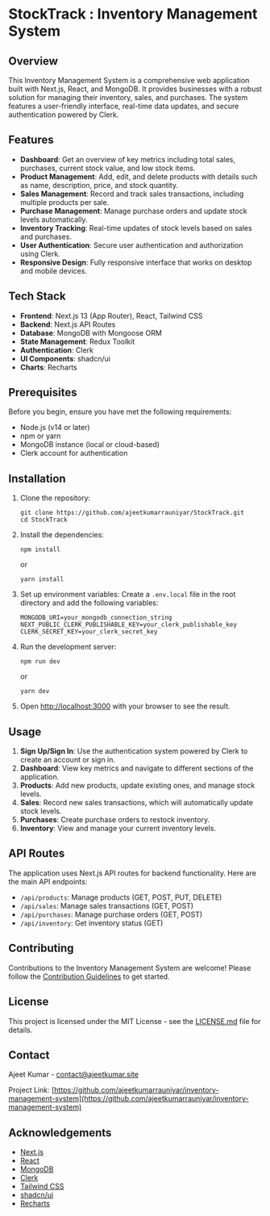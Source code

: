# StockTrack : Inventory Management System

## Overview

This Inventory Management System is a comprehensive web application built with Next.js, React, and MongoDB. It provides businesses with a robust solution for managing their inventory, sales, and purchases. The system features a user-friendly interface, real-time data updates, and secure authentication powered by Clerk.

## Features

- **Dashboard**: Get an overview of key metrics including total sales, purchases, current stock value, and low stock items.
- **Product Management**: Add, edit, and delete products with details such as name, description, price, and stock quantity.
- **Sales Management**: Record and track sales transactions, including multiple products per sale.
- **Purchase Management**: Manage purchase orders and update stock levels automatically.
- **Inventory Tracking**: Real-time updates of stock levels based on sales and purchases.
- **User Authentication**: Secure user authentication and authorization using Clerk.
- **Responsive Design**: Fully responsive interface that works on desktop and mobile devices.

## Tech Stack

- **Frontend**: Next.js 13 (App Router), React, Tailwind CSS
- **Backend**: Next.js API Routes
- **Database**: MongoDB with Mongoose ORM
- **State Management**: Redux Toolkit
- **Authentication**: Clerk
- **UI Components**: shadcn/ui
- **Charts**: Recharts

## Prerequisites

Before you begin, ensure you have met the following requirements:

- Node.js (v14 or later)
- npm or yarn
- MongoDB instance (local or cloud-based)
- Clerk account for authentication

## Installation

1. Clone the repository:

   ```
   git clone https://github.com/ajeetkumarrauniyar/StockTrack.git
   cd StockTrack
   ```

2. Install the dependencies:

   ```
   npm install
   ```

   or

   ```
   yarn install
   ```

3. Set up environment variables:
   Create a `.env.local` file in the root directory and add the following variables:

   ```
   MONGODB_URI=your_mongodb_connection_string
   NEXT_PUBLIC_CLERK_PUBLISHABLE_KEY=your_clerk_publishable_key
   CLERK_SECRET_KEY=your_clerk_secret_key
   ```

4. Run the development server:

   ```
   npm run dev
   ```

   or

   ```
   yarn dev
   ```

5. Open [http://localhost:3000](http://localhost:3000) with your browser to see the result.

## Usage

1. **Sign Up/Sign In**: Use the authentication system powered by Clerk to create an account or sign in.
2. **Dashboard**: View key metrics and navigate to different sections of the application.
3. **Products**: Add new products, update existing ones, and manage stock levels.
4. **Sales**: Record new sales transactions, which will automatically update stock levels.
5. **Purchases**: Create purchase orders to restock inventory.
6. **Inventory**: View and manage your current inventory levels.

## API Routes

The application uses Next.js API routes for backend functionality. Here are the main API endpoints:

- `/api/products`: Manage products (GET, POST, PUT, DELETE)
- `/api/sales`: Manage sales transactions (GET, POST)
- `/api/purchases`: Manage purchase orders (GET, POST)
- `/api/inventory`: Get inventory status (GET)

## Contributing

Contributions to the Inventory Management System are welcome! Please follow the [Contribution Guidelines](CONTRIBUTING.md) to get started.

## License

This project is licensed under the MIT License - see the [LICENSE.md](LICENSE.md) file for details.

## Contact

Ajeet Kumar - contact@ajeetkumar.site

Project Link: [https://github.com/ajeetkumarrauniyar/inventory-management-system](https://github.com/ajeetkumarrauniyar/inventory-management-system)

## Acknowledgements

- [Next.js](https://nextjs.org/)
- [React](https://reactjs.org/)
- [MongoDB](https://www.mongodb.com/)
- [Clerk](https://clerk.dev/)
- [Tailwind CSS](https://tailwindcss.com/)
- [shadcn/ui](https://ui.shadcn.com/)
- [Recharts](https://recharts.org/)
